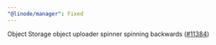 ```yaml
---
"@linode/manager": Fixed
---
```


Object Storage object uploader spinner spinning backwards ([#11384](https://github.com/linode/manager/pull/11384))
